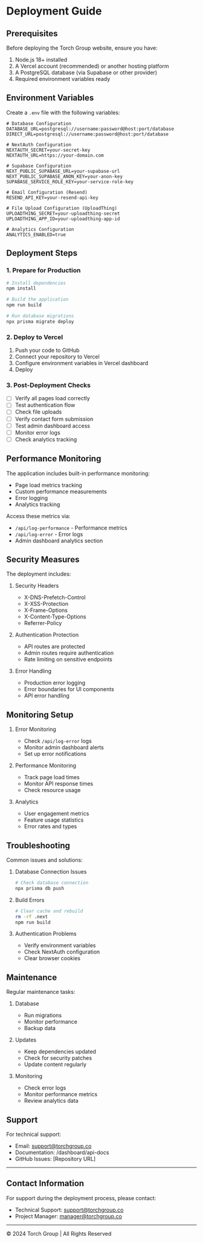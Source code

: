 # Deployment Guide

## Prerequisites

Before deploying the Torch Group website, ensure you have:

1. Node.js 18+ installed
2. A Vercel account (recommended) or another hosting platform
3. A PostgreSQL database (via Supabase or other provider)
4. Required environment variables ready

## Environment Variables

Create a `.env` file with the following variables:

```env
# Database Configuration
DATABASE_URL=postgresql://username:password@host:port/database
DIRECT_URL=postgresql://username:password@host:port/database

# NextAuth Configuration
NEXTAUTH_SECRET=your-secret-key
NEXTAUTH_URL=https://your-domain.com

# Supabase Configuration
NEXT_PUBLIC_SUPABASE_URL=your-supabase-url
NEXT_PUBLIC_SUPABASE_ANON_KEY=your-anon-key
SUPABASE_SERVICE_ROLE_KEY=your-service-role-key

# Email Configuration (Resend)
RESEND_API_KEY=your-resend-api-key

# File Upload Configuration (UploadThing)
UPLOADTHING_SECRET=your-uploadthing-secret
UPLOADTHING_APP_ID=your-uploadthing-app-id

# Analytics Configuration
ANALYTICS_ENABLED=true
```

## Deployment Steps

### 1. Prepare for Production

```bash
# Install dependencies
npm install

# Build the application
npm run build

# Run database migrations
npx prisma migrate deploy
```

### 2. Deploy to Vercel

1. Push your code to GitHub
2. Connect your repository to Vercel
3. Configure environment variables in Vercel dashboard
4. Deploy

### 3. Post-Deployment Checks

- [ ] Verify all pages load correctly
- [ ] Test authentication flow
- [ ] Check file uploads
- [ ] Verify contact form submission
- [ ] Test admin dashboard access
- [ ] Monitor error logs
- [ ] Check analytics tracking

## Performance Monitoring

The application includes built-in performance monitoring:

- Page load metrics tracking
- Custom performance measurements
- Error logging
- Analytics tracking

Access these metrics via:
- `/api/log-performance` - Performance metrics
- `/api/log-error` - Error logs
- Admin dashboard analytics section

## Security Measures

The deployment includes:

1. Security Headers
   - X-DNS-Prefetch-Control
   - X-XSS-Protection
   - X-Frame-Options
   - X-Content-Type-Options
   - Referrer-Policy

2. Authentication Protection
   - API routes are protected
   - Admin routes require authentication
   - Rate limiting on sensitive endpoints

3. Error Handling
   - Production error logging
   - Error boundaries for UI components
   - API error handling

## Monitoring Setup

1. Error Monitoring
   - Check `/api/log-error` logs
   - Monitor admin dashboard alerts
   - Set up error notifications

2. Performance Monitoring
   - Track page load times
   - Monitor API response times
   - Check resource usage

3. Analytics
   - User engagement metrics
   - Feature usage statistics
   - Error rates and types

## Troubleshooting

Common issues and solutions:

1. Database Connection Issues
   ```bash
   # Check database connection
   npx prisma db push
   ```

2. Build Errors
   ```bash
   # Clear cache and rebuild
   rm -rf .next
   npm run build
   ```

3. Authentication Problems
   - Verify environment variables
   - Check NextAuth configuration
   - Clear browser cookies

## Maintenance

Regular maintenance tasks:

1. Database
   - Run migrations
   - Monitor performance
   - Backup data

2. Updates
   - Keep dependencies updated
   - Check for security patches
   - Update content regularly

3. Monitoring
   - Check error logs
   - Monitor performance metrics
   - Review analytics data

## Support

For technical support:
- Email: support@torchgroup.co
- Documentation: /dashboard/api-docs
- GitHub Issues: [Repository URL]

---

## Contact Information

For support during the deployment process, please contact:

- Technical Support: support@torchgroup.co
- Project Manager: manager@torchgroup.co

---

© 2024 Torch Group | All Rights Reserved 